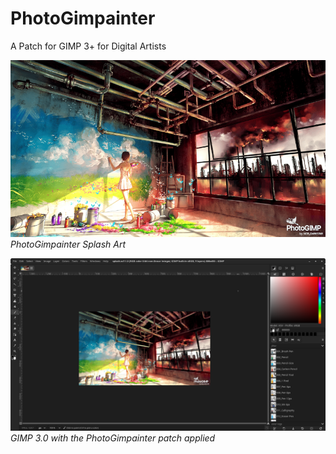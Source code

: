 # PhotoGimpainter
 A Patch for GIMP 3+ for Digital Artists


<p>
  <img src="./PhotoGimpainter/splashes/splash.png" width="1000" height="" alt="PhotoGimpainter Splash Art">
  <em>PhotoGimpainter Splash Art</em>
</p>

<p>
  <img src="./Screenshots/NORishrs_PhotoGimpainter.png" alt="PhotoGimpainter">
  <em>GIMP 3.0 with the PhotoGimpainter patch applied</em>
</p>
